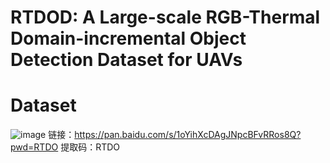 # RTDOD: A Large-scale RGB-Thermal Domain-incremental Object Detection Dataset for UAVs
# Dataset 
![image](https://github.com/fenght96/RTDOD/blob/main/docs/samples.png)
链接：https://pan.baidu.com/s/1oYihXcDAgJNpcBFvRRos8Q?pwd=RTDO 
提取码：RTDO

